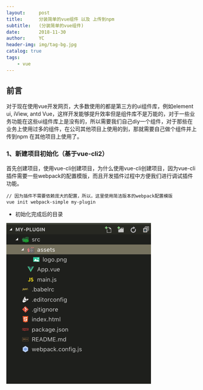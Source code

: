 ```yaml
---
layout:     post
title:      分装简单的vue组件 以及 上传到npm
subtitle:   (分装简单的vue组件)
date:       2018-11-30
author:     YC
header-img: img/tag-bg.jpg
catalog: true
tags:
    - vue
---
```


## 前言
对于现在使用vue开发网页，大多数使用的都是第三方的ui组件库，例如element ui, iView, antd Vue，这样开发能够提升效率但是组件库不是万能的，对于一些业务功能在这些ui组件库上是没有的，所以需要我们自己diy一个组件，对于那些在业务上使用过多的组件，在公司其他项目上使用的到，那就需要自己做个组件并上传到npm 在其他项目上使用了。

### 1、新建项目初始化（基于vue-cli2）
  首先创建项目，使用vue-cli创建项目，为什么使用vue-cli创建项目，因为vue-cli 插件需要一些webpack的配置模版，而且开发插件过程中方便我们进行调试插件功能。

  ```
  // 因为插件不需要依赖庞大的配置，所以，这里使用简洁版本的webpack配置模版
  vue init webpack-simple my-plugin
  ```

- 初始化完成后的目录

![Image text](post_img/2018-11-30-vue组件/1.png)

